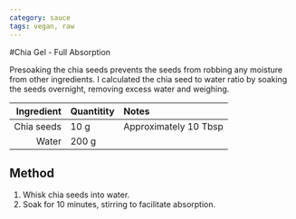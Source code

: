 ```yaml
---
category: sauce
tags: vegan, raw
---
```


#Chia Gel - Full Absorption

Presoaking the chia seeds prevents the seeds from robbing any moisture from other ingredients. I calculated the chia seed to water ratio by soaking the seeds overnight, removing excess water and weighing.  

Ingredient | Quantitity | Notes 
---------: | :--------- | :----
Chia seeds | 10 g | Approximately 10 Tbsp
Water | 200 g | | 

## Method 
1. Whisk chia seeds into water.
2. Soak for 10 minutes, stirring to facilitate absorption. 
